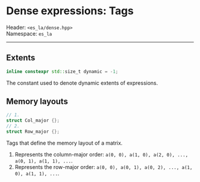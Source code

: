 # Dense expressions: Tags

Header: `<es_la/dense.hpp>`\
Namespace: `es_la`

---

## Extents

```cpp
inline constexpr std::size_t dynamic = -1;
```

The constant used to denote dynamic extents of expressions.

## Memory layouts

```cpp
// 1.
struct Col_major {};
// 2.
struct Row_major {};
```

Tags that define the memory layout of a matrix.
1. Represents the column-major order: `a(0, 0), a(1, 0), a(2, 0), ..., a(0, 1), a(1, 1), ...`.
2. Represents the row-major order: `a(0, 0), a(0, 1), a(0, 2), ..., a(1, 0), a(1, 1), ...`.
